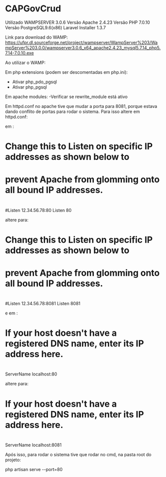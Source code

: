 # CAPGovCrud

Utilizado WAMPSERVER 3.0.6
Versão Apache 2.4.23
Versão PHP 7.0.10
Versão PostgreSQL9.6(x86)
Laravel Installer 1.3.7

Link para download do WAMP: https://ufpr.dl.sourceforge.net/project/wampserver/WampServer%203/WampServer%203.0.0/wampserver3.0.6_x64_apache2.4.23_mysql5.7.14_php5.7.14-7.0.10.exe

Ao utilizar o WAMP:

Em php extensions (podem ser descomentadas em php.ini):
- Ativar php_pdo_pgsql
- Ativar php_pgsql

Em apache modules:
-Verificar se rewrite_module está ativo

Em httpd.conf no apache tive que mudar a porta para 8081, 
porque estava dando conflito de portas para rodar o sistema. Para isso altere em httpd.conf: 

em :

# Change this to Listen on specific IP addresses as shown below to 
# prevent Apache from glomming onto all bound IP addresses.
#
#Listen 12.34.56.78:80
Listen 80

altere para:

# Change this to Listen on specific IP addresses as shown below to 
# prevent Apache from glomming onto all bound IP addresses.
#
#Listen 12.34.56.78:8081
Listen 8081

e em :


# If your host doesn't have a registered DNS name, enter its IP address here.
#
ServerName localhost:80

altere para:

# If your host doesn't have a registered DNS name, enter its IP address here.
#
ServerName localhost:8081

Após isso, para rodar o sistema tive que rodar no cmd, na pasta root do projeto:

php artisan serve --port=80
















